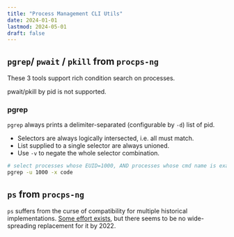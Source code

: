 ```yaml
---
title: "Process Management CLI Utils"
date: 2024-01-01
lastmod: 2024-05-01
draft: false
---
```


## `pgrep`/ `pwait` / `pkill` from `procps-ng`

These 3 tools support rich condition search on processes.

pwait/pkill by pid is not supported.

### pgrep

`pgrep` always prints a delimiter-separated (configurable by `-d`) list of pid.

- Selectors are always logically intersected, i.e. all must match.
- List supplied to a single selector are always unioned.
- Use `-v` to negate the whole selector combination.

```sh
# select processes whose EUID=1000, AND processes whose cmd name is exactly 'code'
pgrep -u 1000 -x code
```

## `ps` from `procps-ng`

`ps` suffers from the curse of compatibility for multiple historical implementations.
[Some effort exists](https://github.com/dalance/procs), but there seems to be no wide-spreading replacement for it by 2022.
